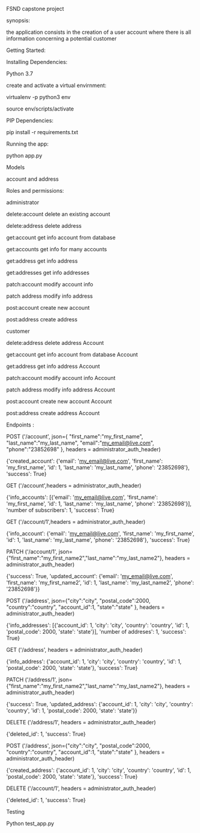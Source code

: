 FSND capstone project 


synopsis:

the application consists in the creation of a user account where there is all information concerning a potential customer

Getting Started:

Installing Dependencies:

Python 3.7

create and activate a virtual envirnment:

virtualenv -p python3 env

source env/scripts/activate 

PIP Dependencies:

pip install -r requirements.txt

Running the app:

python app.py

Models 

account and address

Roles and permissions:

administrator

delete:account	delete an existing account		

delete:address	delete address		

get:account	get info account from database		

get:accounts	get info for many accounts		

get:address	get info address		

get:addresses	get info addresses		

patch:account	modify account info		

patch address	modify info address		

post:account	create new account		

post:address	create address		


customer

delete:address	delete address	Account	

get:account	get info account from database	Account	

get:address	get info address	Account	

patch:account	modify account info	Account	

patch address	modify info address	Account	

post:account	create new account	Account	

post:address	create address	Account	

Endpoints :


POST ('/account', json={ "first_name":"my_first_name", "last_name":"my_last_name", "email":"my_email@live.com", "phone":"23852698" }, headers = administrator_auth_header)


{'created_account': {'email': 'my_email@live.com', 'first_name': 'my_first_name', 'id': 1, 'last_name': 'my_last_name', 'phone': '23852698'}, 'success': True}

GET ('/account',headers = administrator_auth_header)


{'info_accounts': [{'email': 'my_email@live.com', 'first_name': 'my_first_name', 'id': 1, 'last_name': 'my_last_name', 'phone': '23852698'}], 'number of subscribers': 1, 'success': True}

GET ('/account/1',headers = administrator_auth_header)


{'info_account': {'email': 'my_email@live.com', 'first_name': 'my_first_name', 'id': 1, 'last_name': 'my_last_name', 'phone': '23852698'}, 'success': True}

PATCH ('/account/1', json={"first_name":"my_first_name2","last_name":"my_last_name2"}, headers = administrator_auth_header) 


{'success': True, 'updated_account': {'email': 'my_email@live.com', 'first_name': 'my_first_name2', 'id': 1, 'last_name': 'my_last_name2', 'phone': '23852698'}}

POST ('/address', json={"city":"city", "postal_code":2000, "country":"country", "account_id":1, "state":"state" }, headers = administrator_auth_header)

{'info_addresses': [{'account_id': 1, 'city': 'city', 'country': 'country', 'id': 1, 'postal_code': 2000, 'state': 'state'}], 'number of addreses': 1, 'success': True}    

GET ('/address', headers = administrator_auth_header)

{'info_address': {'account_id': 1, 'city': 'city', 'country': 'country', 'id': 1, 'postal_code': 2000, 'state': 'state'}, 'success': True}

PATCH ('/address/1', json={"first_name":"my_first_name2","last_name":"my_last_name2"}, headers = administrator_auth_header)


{'success': True, 'updated_address': {'account_id': 1, 'city': 'city', 'country': 'country', 'id': 1, 'postal_code': 2000, 'state': 'state'}}

DELETE ('/address/1', headers = administrator_auth_header)

{'deleted_id': 1, 'success': True}

POST ('/address', json={"city":"city", "postal_code":2000, "country":"country", "account_id":1, "state":"state" },
 headers = administrator_auth_header)

{'created_address': {'account_id': 1, 'city': 'city', 'country': 'country', 'id': 1, 'postal_code': 2000, 'state': 'state'}, 'success': True}


DELETE ('/account/1', headers = administrator_auth_header)

{'deleted_id': 1, 'success': True}



Testing

Python test_app.py